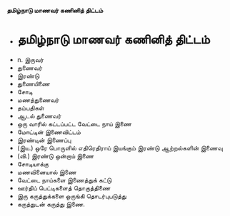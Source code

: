**தமிழ்நாடு மாணவர் கணினித் திட்டம்**
- # தமிழ்நாடு மாணவர் கணினித் திட்டம்
- n. இருவர்
- துணைவர்
- இரண்டு
- துணையிணை
- சோடி
- மணத்துணைவர்
- தம்பதிகள்
- ஆடல் துணைவர்
- ஒரு வாரில் கட்டப்பட்ட வேட்டை நாய் இணை
- மோட்டின் இணைவிட்டம்
- இரண்டின் இணைப்பு
- (இய.) ஒரே பொருளில் எதிரெதிராய் இயங்கும் இரண்டு ஆற்றல்களின் இணைவு
- (வி.) இரண்டு ஒன்றாய் இணை
- சோடியாக்கு
- மணவினையால் இணை
- வேட்டை நாய்களை இணைத்துக் கட்டு
- ஊர்திப் பெட்டிகளைத் தொகுத்திணை
- இரு கருத்துக்களை ஒருங்கி தொடர்புபடுத்து
- கருத்துடன் கருத்து இணை.

